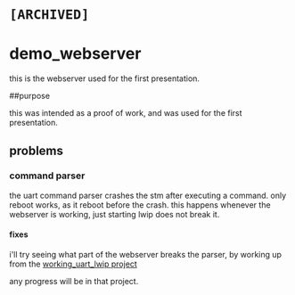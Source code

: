 # `[ARCHIVED]`
# demo_webserver

this is the webserver used for the first presentation.

##purpose

this was intended as a proof of work, and was used for the first presentation.

## problems
### command parser
the uart command parser crashes the stm after executing a command. only reboot works, as it reboot before the crash. this happens whenever the webserver is working, just starting lwip does not break it.
#### fixes
i'll try seeing what part of the webserver breaks the parser, by working up from the [working_uart_lwip project](https://github.com/valentin-veluppillai/diplomprojekt/tree/master/software/f7/working_uart_lwip)

any progress will be in that project.
